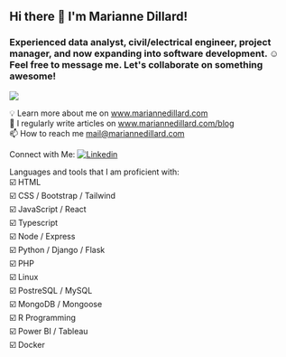 ## Hi there 👋 I'm Marianne Dillard!

### Experienced data analyst, civil/electrical engineer, project manager, and now expanding into software development. ☺️  Feel free to message me. Let's collaborate on something awesome!

![](https://komarev.com/ghpvc/?username=dillardm89)


   💡 Learn more about me on www.mariannedillard.com  
   📄 I regularly write articles on www.mariannedillard.com/blog  
   📫 How to reach me mail@mariannedillard.com  

Connect with Me: [![Linkedin](https://i.stack.imgur.com/gVE0j.png)](https://www.linkedin.com/in/dillardm)

Languages and tools that I am proficient with:  
   ☑️ HTML  
   ☑️ CSS / Bootstrap / Tailwind  
   ☑️ JavaScript / React  
   ☑️ Typescript  
   ☑️ Node / Express  
   ☑️ Python / Django / Flask  
   ☑️ PHP  
   ☑️ Linux  
   ☑️ PostreSQL / MySQL  
   ☑️ MongoDB / Mongoose  
   ☑️ R Programming  
   ☑️ Power BI / Tableau  
   ☑️ Docker  
